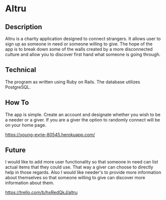 # Altru

## Description

Altru is a charity application designed to connect strangers. It allows user to sign up as someone in need or someone willing to give. The hope of the app is to break down some of the walls created by a more disconnected culture and allow you to discover first hand what someone is going through.

## Technical

The program as written using Ruby on Rails. The database utilizes PostgreSQL.

## How To

The app is simple. Create an account and designate whether you wish to be a needer or a giver. If you are a giver the option to randomly connect will be on your home page.

https://young-eyrie-80545.herokuapp.com/


## Future

I would like to add more user functionality so that someone in need can list actual items that they could use. That way a giver can choose to directly help in those regards. Also I would like needer's to provide more information about themselves so that someone willing to give can discover more information about them.

https://trello.com/b/hxRedQkJ/altru
